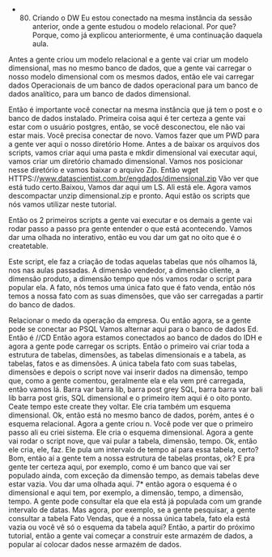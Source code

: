 - 80. Criando o DW
Eu estou conectado na mesma instância da sessão anterior, onde a gente estudou o modelo relacional.
Por que? Porque, como já explicou anteriormente, é uma continuação daquela aula.

Antes a gente criou um modelo relacional e a gente vai criar um modelo dimensional, mas no mesmo banco de dados, que a gente vai carregar o nosso modelo dimensional com os mesmos dados, então ele vai carregar dados Operacionais de um banco de dados operacional para um banco de dados analítico, para um banco de dados
dimensional.

Então é importante você conectar na mesma instância que já tem o post e o banco de dados instalado.
Primeira coisa aqui é ter certeza a gente vai estar com o usuário postgres, então, se você desconectou, ele não vai estar mais. Você precisa conectar de novo.
Vamos fazer que um PWD para a gente ver aqui o nosso diretório Home. Antes a de baixar os arquivos dos scripts, vamos criar aqui uma pasta e mkdir dimensional vai executar aqui, vamos criar um diretório chamado dimensional.
Vamos nos posicionar nesse diretório e vamos baixar o arquivo Zip.
Então wget HTTPS://www.datascientist.com.br/engdados/dimensional.zip
Vão ver que está tudo certo.Baixou, Vamos dar aqui um LS. Ali está ele.
Agora vamos descompactar unzip dimensional.zip e pronto. Aqui estão os scripts que nós vamos utilizar neste tutorial.

Então os 2 primeiros scripts a gente vai executar e os demais a gente vai rodar passo a passo pra gente entender o que está acontecendo. Vamos dar uma olhada no interativo, então eu vou dar um gat no oito que é o createtable.

Este script, ele faz a criação de todas aquelas tabelas que nós olhamos lá, nos nas aulas passadas.
A dimensão vendedor, a dimensão cliente, a dimensão produto, a dimensão tempo que nós vamos rodar  o script para popular ela. A fato, nós temos uma única fato que é fato venda, então nós temos a nossa fato com as suas dimensões, que vão ser carregadas a partir do banco de dados.

Relacionar o medo da operação da empresa.
Ou então agora, se a gente pode se conectar ao PSQL Vamos alternar aqui para o banco de dados Ed.
Então é //CD Então agora estamos conectados ao banco de dados do IDH e agora a gente pode carregar os scripts.
Então o primeiro vai criar toda a estrutura de tabelas, dimensões, as tabelas dimensionais e a tabela, as tabelas, fatos e as dimensões.
A única tabela fato com suas tabelas, dimensões e depois o script nove vai inserir dados na dimensão, tempo que, como a gente comentou, geralmente ela e ela vem pré carregada, então vamos lá.
Barra var barra lib, barra post grey SQL, barra barra var bali lib barra post gris, SQL dimensional e o primeiro item aqui é o oito ponto.
Ceate tempo este create they voltar. Ele cria também um esquema dimensional.
Ok, então está no mesmo banco de dados, porém, antes é o esquema relacional.
Agora a gente criou n. Você pode ver que o primeiro passo ali eu criei sistema. Ele cria o esquema dimensional.
Agora a gente vai rodar o script nove, que vai pular a tabela, dimensão, tempo.
Ok, então ele cria, ele, faz.
Ele pula um intervalo de tempo aí para essa tabela, certo?
Bom, então aí a gente tem a nossa estrutura de tabelas prontas, ok?
E pra gente ter certeza aqui, por exemplo, como é um banco que vai ser populado ainda, com exceção da dimensão tempo, as demais tabelas deve estar vazia. Vou dar uma olhada aqui. 7* então agora o esquema é o dimensional e aqui tem, por exemplo, a dimensão, tempo, a dimensão, tempo.
A gente pode consultar ela que ela está já populada com um grande intervalo de datas.
Mas agora, por exemplo, se a gente pesquisar, a gente consultar a tabela Fato Vendas, que é a nossa única tabela, fato ela está vazia ou você vê só o esquema da tabela aqui?
Então, a partir do próximo tutorial, então a gente vai começar a construir este armazém de dados, a popular aí colocar dados nesse armazém de dados.